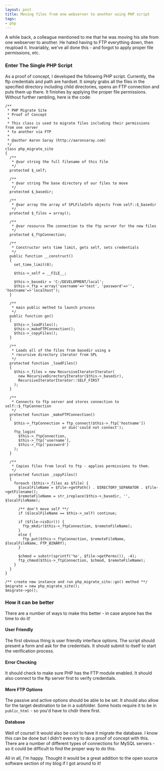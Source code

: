 ```yaml
---
layout: post
title: Moving files from one webserver to another using PHP script
tags:
- php
---
```

A while back, a colleague mentioned to me that he was moving his site from one webserver to another.  He hated having to FTP everything down, then reupload it.  Invariably, we've all done this - and forgot to apply proper file permissions, etc.

### Enter The Single PHP Script

As a proof of concept, I developed the following PHP script.  Currently, the ftp credentials and path are hardset.  It simply grabs all the files in the specified directory including child directories, opens an FTP connection and puts them up there.  It finishes by applying the proper file permissions.  Without further rambling, here is the code:

```php?start_inline=1
/**
 * PHP Migrate Site
 * Proof of Concept
 *
 * This class is used to migrate files including their permissions from one server
 * to another via FTP
 *
 * @author Aaron Saray (http://aaronsaray.com)
 */
class php_migrate_site
{
  /**
   * @var string the full filename of this file
   */
  protected $_self;
 
  /**
   * @var string The base directory of our files to move
   */
  protected $_basedir;
 
  /**
   * @var array the array of SPLFileInfo objects from self::$_basedir
   */
  protected $_files = array();
 
  /**
   * @var resource The connection to the ftp server for the new files
   */
  protected $_ftpConnection;
 
  /**
   * Constructor sets time limit, gets self, sets credentials
   */
  public function __construct()
  {
    set_time_limit(0);

    $this->_self = __FILE__;

    $this->_basedir = 'C:/DEVELOPMENT/local';
    $this->_ftp = array('username'=>'test', 'password'=>'', 'hostname'=>'localhost');
  }
        
  /**
   * main public method to launch process
   */
  public function go()
  {
    $this->_loadFiles();
    $this->_makeFTPConnection();
    $this->_copyFiles();
  }

  /**
   * Loads all of the files from basedir using a 
   * recursive directory iterator from SPL
   */
  protected function _loadFiles()
  {
    $this->_files = new RecursiveIteratorIterator(
      new RecursiveDirectoryIterator($this->_basedir),
      RecursiveIteratorIterator::SELF_FIRST
    );
  }

  /**
   * Connects to ftp server and stores connection to self::$_ftpConnection
   */
  protected function _makeFTPConnection()
  {
    $this->_ftpConnection = ftp_connect($this->_ftp['hostname']) 
                          or die('could not connect');
    ftp_login(
      $this->_ftpConnection, 
      $this->_ftp['username'], 
      $this->_ftp['password']
    );
  }

  /**
   * Copies files from local to ftp - applies permissions to them.
   */
  protected function _copyFiles()
  {
    foreach ($this->_files as $file) {
      $localFileName = $file->getPath() . DIRECTORY_SEPARATOR . $file->getFilename();
      $remoteFileName = str_ireplace($this->_basedir, '', $localFileName);

      /** don't move self **/
      if ($localFileName == $this->_self) continue;

      if ($file->isDir()) {
        ftp_mkdir($this->_ftpConnection, $remoteFileName);
      }
      else {
        ftp_put($this->_ftpConnection, $remoteFileName, $localFileName, FTP_BINARY);
      }

      $chmod = substr(sprintf('%o', $file->getPerms()), -4);
      ftp_chmod($this->_ftpConnection, $chmod, $remoteFileName);
    }
  }
}

/** create new instance and run php_migrate_site::go() method **/
$migrate = new php_migrate_site();
$migrate->go();
```

### How it can be better

There are a number of ways to make this better - in case anyone has the time to do it!

#### User Friendly

The first obvious thing is user friendly interface options.  The script should present a form and ask for the credentials. It should submit to itself to start the verification process.

#### Error Checking

It should check to make sure PHP has the FTP module enabled.  It should also connect to the ftp server first to verify credentials.

#### More FTP Options

The passive and active options should be able to be set.  It should also allow for the target destination to be in a subfolder.  Some hosts require it to be in `public_html` - so you'd have to chdir there first.

#### Database

Well of course!  It would also be cool to have it migrate the database.  I know this can be done but I didn't even try to do a proof of concept with this.  There are a number of different types of connections for MySQL servers - so it could be difficult to find the proper way to do this.

All in all, I'm happy.  Thought it would be a great addition to the open source software section of my blog if I got around to it!
